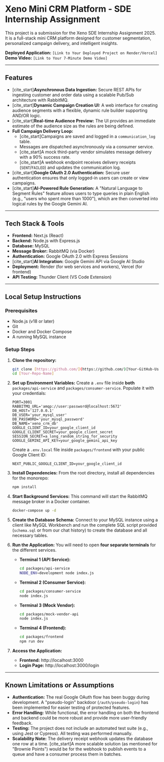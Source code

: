 # Xeno Mini CRM Platform - SDE Internship Assignment

This project is a submission for the Xeno SDE Internship Assignment 2025. It is a full-stack mini CRM platform designed for customer segmentation, personalized campaign delivery, and intelligent insights.

**Deployed Application:** `[Link to Your Deployed Project on Render/Vercel]`
**Demo Video:** `[Link to Your 7-Minute Demo Video]`

---

## Features

- [cite_start]**Asynchronous Data Ingestion:** Secure REST APIs for ingesting customer and order data using a scalable Pub/Sub architecture with RabbitMQ. 
- [cite_start]**Dynamic Campaign Creation UI:** A web interface for creating audience segments with a flexible, dynamic rule builder supporting AND/OR logic. 
- [cite_start]**Real-time Audience Preview:** The UI provides an immediate estimate of the audience size as the rules are being defined. 
- **Full Campaign Delivery Loop:**
    - [cite_start]Campaigns are saved and logged in a `communication_log` table. 
    - Messages are dispatched asynchronously via a consumer service.
    - [cite_start]A mock third-party vendor simulates message delivery with a 90% success rate. 
    - [cite_start]A webhook endpoint receives delivery receipts (`SENT`/`FAILED`) and updates the communication log. 
- [cite_start]**Google OAuth 2.0 Authentication:** Secure user authentication ensures that only logged-in users can create or view campaigns. 
- [cite_start]**AI-Powered Rule Generation:** A "Natural Language to Segment Rules" feature allows users to type queries in plain English (e.g., "users who spent more than 1000"), which are then converted into logical rules by the Google Gemini AI. 

---

## Tech Stack & Tools

- **Frontend:** Next.js (React)
- **Backend:** Node.js with Express.js
- **Database:** MySQL
- **Message Broker:** RabbitMQ (via Docker)
- **Authentication:** Google OAuth 2.0 with Express Sessions
- [cite_start]**AI Integration:** Google Gemini API via Google AI Studio 
- **Deployment:** Render (for web services and workers), Vercel (for frontend)
- **API Testing:** Thunder Client (VS Code Extension)

---

## Local Setup Instructions

### Prerequisites

- Node.js (v18 or later)
- Git
- Docker and Docker Compose
- A running MySQL instance

### Setup Steps

1.  **Clone the repository:**
    ```bash
    git clone [https://github.com/](https://github.com/)[Your-GitHub-Username]/[Your-Repo-Name].git
    cd [Your-Repo-Name]
    ```

2.  **Set up Environment Variables:**
    Create a `.env` file inside **both** `packages/api-service` and `packages/consumer-service`. Populate it with your credentials:
    ```env
    PORT=3001
    RABBITMQ_URL='amqp://user:password@localhost:5672'
    DB_HOST='127.0.0.1'
    DB_USER='your_mysql_user'
    DB_PASSWORD='your_mysql_password'
    DB_NAME='xeno_crm_db'
    GOOGLE_CLIENT_ID=your_google_client_id
    GOOGLE_CLIENT_SECRET=your_google_client_secret
    SESSION_SECRET=a_long_random_string_for_security
    GOOGLE_GEMINI_API_KEY=your_google_gemini_api_key
    ```
    Create a `.env.local` file inside `packages/frontend` with your public Google Client ID:
    ```env
    NEXT_PUBLIC_GOOGLE_CLIENT_ID=your_google_client_id
    ```

3.  **Install Dependencies:**
    From the root directory, install all dependencies for the monorepo:
    ```bash
    npm install
    ```

4.  **Start Background Services:**
    This command will start the RabbitMQ message broker in a Docker container.
    ```bash
    docker-compose up -d
    ```

5.  **Create the Database Schema:**
    Connect to your MySQL instance using a client like MySQL Workbench and run the complete SQL script provided (`schema.sql` or from our chat history) to create the database and all necessary tables.

6.  **Run the Application:**
    You will need to open **four separate terminals** for the different services.
    - **Terminal 1 (API Service):**
      ```bash
      cd packages/api-service
      NODE_ENV=development node index.js
      ```
    - **Terminal 2 (Consumer Service):**
      ```bash
      cd packages/consumer-service
      node index.js
      ```
    - **Terminal 3 (Mock Vendor):**
      ```bash
      cd packages/mock-vendor-api
      node index.js
      ```
    - **Terminal 4 (Frontend):**
      ```bash
      cd packages/frontend
      npm run dev
      ```

7.  **Access the Application:**
    - **Frontend:** http://localhost:3000
    - **Login Page:** http://localhost:3000/login

---

## Known Limitations or Assumptions

- **Authentication:** The real Google OAuth flow has been buggy during development. A "pseudo-login" backdoor (`/auth/pseudo-login`) has been implemented for easier testing of protected features.
- **Error Handling:** While functional, the error handling on both the frontend and backend could be more robust and provide more user-friendly feedback.
- **Testing:** The project does not include an automated test suite (e.g., using Jest or Cypress). All testing was performed manually.
- **Scalability Note:** The delivery receipt webhook updates the database one row at a time. [cite_start]A more scalable solution (as mentioned for "Brownie Points") would be for the webhook to publish events to a queue and have a consumer process them in batches.
